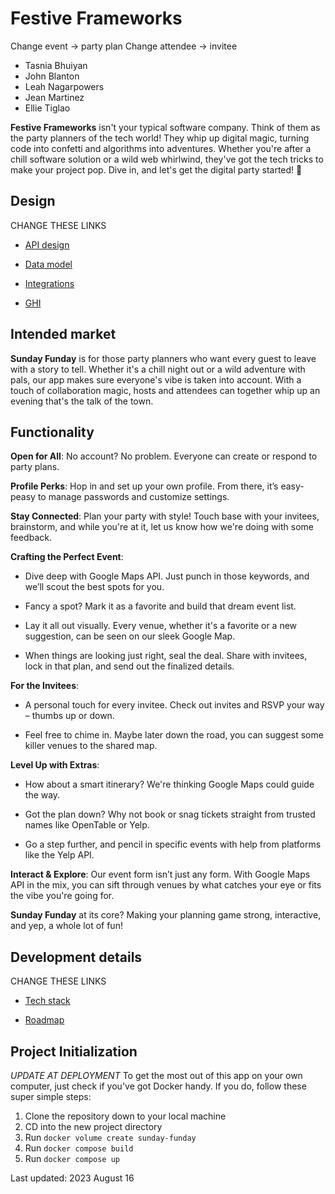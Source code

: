 # Festive Frameworks

Change event -> party plan
Change attendee -> invitee

- Tasnia Bhuiyan
- John Blanton
- Leah Nagarpowers
- Jean Martinez
- Ellie Tiglao

**Festive Frameworks** isn't your typical software company. Think of them as the party planners of the tech world! They whip up digital magic, turning code into confetti and algorithms into adventures. Whether you're after a chill software solution or a wild web whirlwind, they've got the tech tricks to make your project pop. Dive in, and let's get the digital party started! 🎉

## [](#design)Design

CHANGE THESE LINKS

- [API design](/smelli-belli/smelli-belli/-/blob/main/docs/apis.md)

- [Data model](/smelli-belli/smelli-belli/-/blob/main/docs/data-model.md)

- [Integrations](/smelli-belli/smelli-belli/-/blob/main/docs/integrations.md)

- [GHI](/smelli-belli/smelli-belli/-/blob/main/docs/ghi.md)

## [](#intended-market)Intended market

**Sunday Funday** is for those party planners who want every guest to leave with a story to tell. Whether it's a chill night out or a wild adventure with pals, our app makes sure everyone's vibe is taken into account. With a touch of collaboration magic, hosts and attendees can together whip up an evening that's the talk of the town.

## Functionality

**Open for All**: No account? No problem. Everyone can create or respond to party plans.

**Profile Perks**: Hop in and set up your own profile. From there, it’s easy-peasy to manage passwords and customize settings.

**Stay Connected**: Plan your party with style! Touch base with your invitees, brainstorm, and while you're at it, let us know how we're doing with some feedback.

**Crafting the Perfect Event**:

- Dive deep with Google Maps API. Just punch in those keywords, and we’ll scout the best spots for you.

- Fancy a spot? Mark it as a favorite and build that dream event list.

- Lay it all out visually. Every venue, whether it's a favorite or a new suggestion, can be seen on our sleek Google Map.

- When things are looking just right, seal the deal. Share with invitees, lock in that plan, and send out the finalized details.

**For the Invitees**:

- A personal touch for every invitee. Check out invites and RSVP your way – thumbs up or down.

- Feel free to chime in. Maybe later down the road, you can suggest some killer venues to the shared map.

**Level Up with Extras**:

- How about a smart itinerary? We're thinking Google Maps could guide the way.

- Got the plan down? Why not book or snag tickets straight from trusted names like OpenTable or Yelp.

- Go a step further, and pencil in specific events with help from platforms like the Yelp API.

**Interact & Explore**: Our event form isn’t just any form. With Google Maps API in the mix, you can sift through venues by what catches your eye or fits the vibe you're going for.

**Sunday Funday** at its core? Making your planning game strong, interactive, and yep, a whole lot of fun!

## [](#design)Development details

CHANGE THESE LINKS

- [Tech stack](/smelli-belli/smelli-belli/-/blob/main/docs/tech-stack.md)

- [Roadmap](/smelli-belli/smelli-belli/-/blob/main/docs/roadmap.md)

## [](#project-initialization)Project Initialization

_UPDATE AT DEPLOYMENT_
To get the most out of this app on your own computer, just check if you've got Docker handy. If you do, follow these super simple steps:

1. Clone the repository down to your local machine
2. CD into the new project directory
3. Run `docker volume create sunday-funday`
4. Run `docker compose build`
5. Run `docker compose up`

Last updated: 2023 August 16
